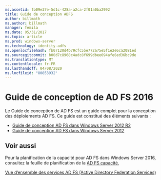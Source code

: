 ```yaml
---
ms.assetid: fb09e37e-5d1c-428a-a2ca-2f01a0ba2992
title: Guide de conception ADFS
author: billmath
ms.author: billmath
manager: femila
ms.date: 05/31/2017
ms.topic: article
ms.prod: windows-server
ms.technology: identity-adfs
ms.openlocfilehash: fb07120d4b79cfc5be772a75e5f1e2e6ca2081ed
ms.sourcegitcommit: b00d7c8968c4adc8f699dbee694afe6ed36bc9de
ms.translationtype: MT
ms.contentlocale: fr-FR
ms.lasthandoff: 04/08/2020
ms.locfileid: "80853932"
---
```

# <a name="ad-fs-2016-design-guide"></a>Guide de conception de AD FS 2016



Le Guide de conception de AD FS est un guide complet pour la conception des déploiements AD FS.  Ce guide est constitué des éléments suivants :

-   [Guide de conception AD FS dans Windows Server 2012 R2](AD-FS-Design-Guide-in-Windows-Server-2012-R2.md)
-   [Guide de conception AD FS dans Windows Server 2012](AD-FS-Design-Guide-in-Windows-Server-2012.md)
  

  
## <a name="see-also"></a>Voir aussi  
Pour la planification de la capacité pour AD FS dans Windows Server 2016, consultez la feuille de planification de la [AD FS capacité.](http://adfsdocs.blob.core.windows.net/adfs/ADFSCapacity2016.xlsx)  
  
[Vue d’ensemble des services AD FS (Active Directory Federation Services)](../../Active-Directory-Federation-Services.md)

